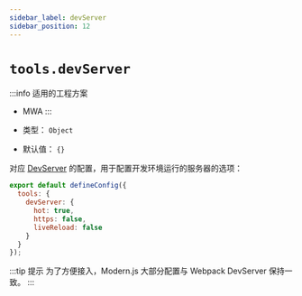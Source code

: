 ```yaml
---
sidebar_label: devServer
sidebar_position: 12
---
```


# `tools.devServer`

:::info 适用的工程方案
* MWA
:::

* 类型： `Object`
* 默认值： `{}`

对应 [DevServer](https://webpack.docschina.org/configuration/dev-server/#devserverlivereload) 的配置，用于配置开发环境运行的服务器的选项：

```js title="modern.config.js"
export default defineConfig({
  tools: {
    devServer: {
      hot: true,
      https: false,
      liveReload: false
    }
  }
});
```
:::tip 提示
为了方便接入，Modern.js 大部分配置与 Webpack DevServer 保持一致。
:::

